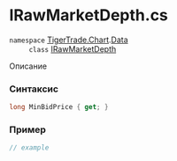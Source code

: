 
# IRawMarketDepth.cs
`namespace` [TigerTrade.Chart](../../../../TigerTrade.Chart.md).[Data](../../../../TigerTrade.Chart/Data.md)  
&nbsp;&nbsp;&nbsp;&nbsp;&nbsp;&nbsp;&nbsp;&nbsp;&nbsp;`class` [IRawMarketDepth](../../IRawMarketDepth.cs.md)

Описание

### Синтаксис
```csharp
long MinBidPrice { get; }
```
### Пример  
```csharp
// example
```
